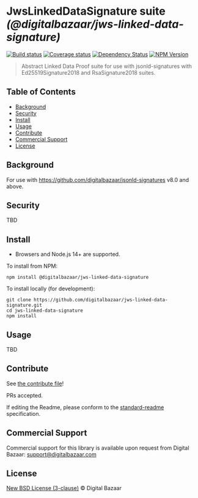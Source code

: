 # JwsLinkedDataSignature suite _(@digitalbazaar/jws-linked-data-signature)_

[![Build status](https://img.shields.io/github/workflow/status/digitalbazaar/jws-linked-data-signature/Node.js%20CI)](https://github.com/digitalbazaar/jws-linked-data-signature/actions?query=workflow%3A%22Node.js+CI%22)
[![Coverage status](https://img.shields.io/codecov/c/github/digitalbazaar/jws-linked-data-signature)](https://codecov.io/gh/digitalbazaar/jws-linked-data-signature)
[![Dependency Status](https://img.shields.io/david/digitalbazaar/jws-linked-data-signature.svg)](https://david-dm.org/digitalbazaar/jws-linked-data-signature)
[![NPM Version](https://img.shields.io/npm/v/digitalbazaar/jws-linked-data-signature.svg)](https://npm.im/digitalbazaar/jws-linked-data-signature)

> Abstract Linked Data Proof suite for use with jsonld-signatures with Ed25519Signature2018 and RsaSignature2018 suites.

## Table of Contents

- [Background](#background)
- [Security](#security)
- [Install](#install)
- [Usage](#usage)
- [Contribute](#contribute)
- [Commercial Support](#commercial-support)
- [License](#license)

## Background

For use with https://github.com/digitalbazaar/jsonld-signatures v8.0 and above.

## Security

TBD

## Install

- Browsers and Node.js 14+ are supported.

To install from NPM:

```
npm install @digitalbazaar/jws-linked-data-signature
```

To install locally (for development):

```
git clone https://github.com/digitalbazaar/jws-linked-data-signature.git
cd jws-linked-data-signature
npm install
```

## Usage

TBD

## Contribute

See [the contribute file](https://github.com/digitalbazaar/bedrock/blob/master/CONTRIBUTING.md)!

PRs accepted.

If editing the Readme, please conform to the
[standard-readme](https://github.com/RichardLitt/standard-readme) specification.

## Commercial Support

Commercial support for this library is available upon request from
Digital Bazaar: support@digitalbazaar.com

## License

[New BSD License (3-clause)](LICENSE) © Digital Bazaar
